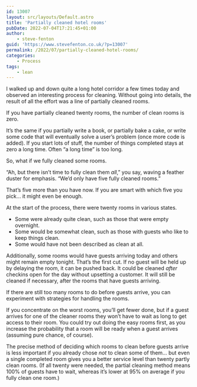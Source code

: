 ```yaml
---
id: 13007
layout: src/layouts/Default.astro
title: 'Partially cleaned hotel rooms'
pubDate: 2022-07-04T17:21:45+01:00
author:
    - steve-fenton
guid: 'https://www.stevefenton.co.uk/?p=13007'
permalink: /2022/07/partially-cleaned-hotel-rooms/
categories:
    - Process
tags:
    - lean
---
```


I walked up and down quite a long hotel corridor a few times today and observed an interesting process for cleaning. Without going into details, the result of all the effort was a line of partially cleaned rooms.

If you have partially cleaned twenty rooms, the number of clean rooms is zero.

It’s the same if you partially write a book, or partially bake a cake, or write some code that will eventually solve a user’s problem (once more code is added). If you start lots of stuff, the number of things completed stays at zero a long time. Often “a long time” is too long.

So, what if we fully cleaned some rooms.

“Ah, but there isn’t time to fully clean them *all*,” you say, waving a feather duster for emphasis. “We’d only have five fully cleaned rooms.”

That’s five more than you have now. If you are smart with which five you pick… it might even be enough.

At the start of the process, there were twenty rooms in various states.

- Some were already quite clean, such as those that were empty overnight.
- Some would be somewhat clean, such as those with guests who like to keep things clean.
- Some would have not been described as clean at all.

Additionally, some rooms would have guests arriving today and others might remain empty tonight. That’s the first cut. If no guest will be held up by delaying the room, it can be pushed back. It could be cleaned *after* checkins open for the day without upsetting a customer. It will still be cleaned if necessary, after the rooms that have guests arriving.

If there are still too many rooms to do before guests arrive, you can experiment with strategies for handling the rooms.

If you concentrate on the worst rooms, you’ll get fewer done, but if a guest arrives for one of the cleaner rooms they won’t have to wait as long to get access to their room. You could try out doing the easy rooms first, as you increase the probability that a room will be ready when a guest arrives (assuming pure chance, of course).

The precise method of deciding which rooms to clean before guests arrive is less important if you already chose *not* to clean some of them… but even a single completed room gives you a better service level than twenty partly clean rooms. (If all twenty were needed, the partial cleaning method means 100% of guests have to wait, whereas it’s lower at 95% on average if you fully clean one room.)